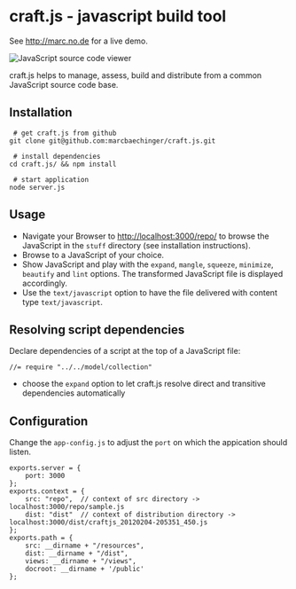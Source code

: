 # craft.js - javascript build tool

See http://marc.no.de for a live demo.

![JavaScript source code viewer](/marcbaechinger/craft.js/raw/master/screenshot.jpg)

craft.js helps to manage, assess, build and distribute from a common JavaScript source code base.

## Installation 

```
 # get craft.js from github
git clone git@github.com:marcbaechinger/craft.js.git

 # install dependencies
cd craft.js/ && npm install

 # start application
node server.js

```

## Usage

- Navigate your Browser to [http://localhost:3000/repo/](http://localhost:3000/repo/) to browse the JavaScript in the `stuff` directory (see installation instructions).
- Browse to a JavaScript of your choice.
- Show JavaScript and play with the `expand`, `mangle`, `squeeze`, `minimize`, `beautify` and `lint` options. The transformed JavaScript file is displayed accordingly.
- Use the `text/javascript` option to have the file delivered with content type `text/javascript`.

## Resolving script dependencies

Declare dependencies of a script at the top of a JavaScript file:

```
//= require "../../model/collection"
```

- choose the `expand` option to let craft.js resolve direct and transitive dependencies automatically

## Configuration

Change the `app-config.js` to adjust the `port` on which the appication should listen.

```
exports.server = {
	port: 3000
};
exports.context = {
	src: "repo",  // context of src directory -> localhost:3000/repo/sample.js
	dist: "dist"  // context of distribution directory -> localhost:3000/dist/craftjs_20120204-205351_450.js
};
exports.path = {
	src: __dirname + "/resources",
	dist: __dirname + "/dist",
	views: __dirname + "/views",
	docroot: __dirname + '/public'
};
```